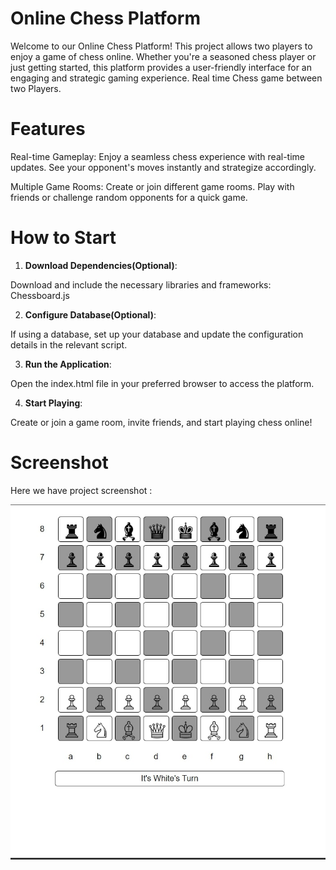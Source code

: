 # Online Chess Platform

Welcome to our Online Chess Platform! This project allows two players to enjoy a game of chess online. Whether you're a seasoned chess player or just getting started, this platform provides a user-friendly interface for an engaging and strategic gaming experience.
Real time Chess game between two Players.


# Features

Real-time Gameplay: Enjoy a seamless chess experience with real-time updates. See your opponent's moves instantly and strategize accordingly.

Multiple Game Rooms: Create or join different game rooms. Play with friends or challenge random opponents for a quick game.

# How to Start

1. **Download Dependencies(Optional)**:

Download and include the necessary libraries and frameworks:
Chessboard.js

2. **Configure Database(Optional)**:

If using a database, set up your database and update the configuration details in the relevant script.

3. **Run the Application**:

Open the index.html file in your preferred browser to access the platform.

4. **Start Playing**:

Create or join a game room, invite friends, and start playing chess online!

# Screenshot
Here we have project screenshot :

![screenshot](screenshot.jpg)
